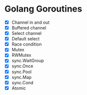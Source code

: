 # Golang Goroutines

- [x] Channel in and out
- [x] Buffered channel
- [x] Select channel
- [x] Default select
- [x] Race condition
- [x] Mutex
- [x] RWMutex
- [x] sync.WaitGroup
- [x] sync.Once
- [x] sync.Pool
- [x] sync.Map
- [x] sync.Cond
- [x] Atomic